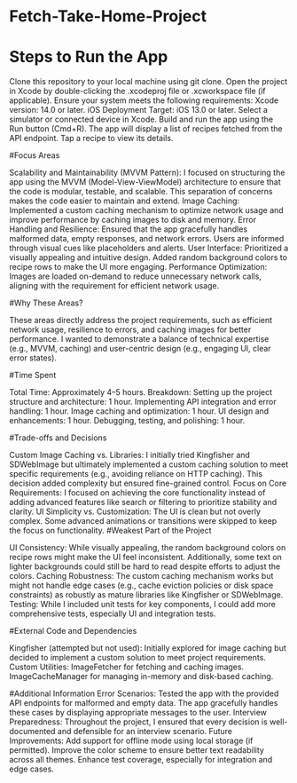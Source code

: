 # Fetch-Take-Home-Project


# Steps to Run the App

Clone this repository to your local machine using git clone.
Open the project in Xcode by double-clicking the .xcodeproj file or .xcworkspace file (if applicable).
Ensure your system meets the following requirements:
Xcode version: 14.0 or later.
iOS Deployment Target: iOS 13.0 or later.
Select a simulator or connected device in Xcode.
Build and run the app using the Run button (Cmd+R).
The app will display a list of recipes fetched from the API endpoint. Tap a recipe to view its details.

#Focus Areas

Scalability and Maintainability (MVVM Pattern): I focused on structuring the app using the MVVM (Model-View-ViewModel) architecture to ensure that the code is modular, testable, and scalable. This separation of concerns makes the code easier to maintain and extend.
Image Caching: Implemented a custom caching mechanism to optimize network usage and improve performance by caching images to disk and memory.
Error Handling and Resilience: Ensured that the app gracefully handles malformed data, empty responses, and network errors. Users are informed through visual cues like placeholders and alerts.
User Interface: Prioritized a visually appealing and intuitive design. Added random background colors to recipe rows to make the UI more engaging.
Performance Optimization: Images are loaded on-demand to reduce unnecessary network calls, aligning with the requirement for efficient network usage.


#Why These Areas?

These areas directly address the project requirements, such as efficient network usage, resilience to errors, and caching images for better performance.
I wanted to demonstrate a balance of technical expertise (e.g., MVVM, caching) and user-centric design (e.g., engaging UI, clear error states).

#Time Spent

Total Time: Approximately 4–5 hours.
Breakdown:
Setting up the project structure and architecture: 1 hour.
Implementing API integration and error handling: 1 hour.
Image caching and optimization: 1 hour.
UI design and enhancements: 1 hour.
Debugging, testing, and polishing: 1 hour.

#Trade-offs and Decisions

Custom Image Caching vs. Libraries: I initially tried Kingfisher and SDWebImage but ultimately implemented a custom caching solution to meet specific requirements (e.g., avoiding reliance on HTTP caching). This decision added complexity but ensured fine-grained control.
Focus on Core Requirements: I focused on achieving the core functionality instead of adding advanced features like search or filtering to prioritize stability and clarity.
UI Simplicity vs. Customization: The UI is clean but not overly complex. Some advanced animations or transitions were skipped to keep the focus on functionality.
#Weakest Part of the Project

UI Consistency: While visually appealing, the random background colors on recipe rows might make the UI feel inconsistent. Additionally, some text on lighter backgrounds could still be hard to read despite efforts to adjust the colors.
Caching Robustness: The custom caching mechanism works but might not handle edge cases (e.g., cache eviction policies or disk space constraints) as robustly as mature libraries like Kingfisher or SDWebImage.
Testing: While I included unit tests for key components, I could add more comprehensive tests, especially UI and integration tests.

#External Code and Dependencies

Kingfisher (attempted but not used): Initially explored for image caching but decided to implement a custom solution to meet project requirements.
Custom Utilities:
ImageFetcher for fetching and caching images.
ImageCacheManager for managing in-memory and disk-based caching.

#Additional Information
Error Scenarios: Tested the app with the provided API endpoints for malformed and empty data. The app gracefully handles these cases by displaying appropriate messages to the user.
Interview Preparedness: Throughout the project, I ensured that every decision is well-documented and defensible for an interview scenario.
Future Improvements:
Add support for offline mode using local storage (if permitted).
Improve the color scheme to ensure better text readability across all themes.
Enhance test coverage, especially for integration and edge cases.

